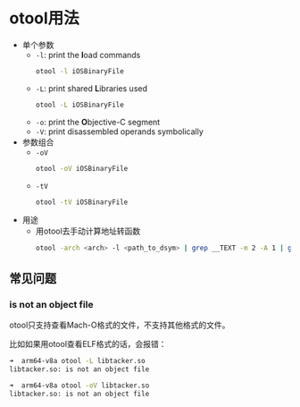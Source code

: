 # otool用法

* 单个参数
  * `-l`: print the **l**oad commands
    ```bash
    otool -l iOSBinaryFile
    ```
  * `-L`: print shared **L**ibraries used
    ```bash
    otool -L iOSBinaryFile
    ```
  * `-o`: print the **O**bjective-C segment
  * `-V`: print disassembled operands symbolically
* 参数组合
  * `-oV`
    ```bash
    otool -oV iOSBinaryFile
    ```
  * `-tV`
    ```bash
    otool -tV iOSBinaryFile
    ```
* 用途
  * 用otool去手动计算地址转函数
    ```bash
    otool -arch <arch> -l <path_to_dsym> | grep __TEXT -m 2 -A 1 | grep vmaddr
    ```

## 常见问题

### is not an object file

otool只支持查看Mach-O格式的文件，不支持其他格式的文件。

比如如果用otool查看ELF格式的话，会报错：

```bash
➜  arm64-v8a otool -L libtacker.so
libtacker.so: is not an object file

➜  arm64-v8a otool -oV libtacker.so
libtacker.so: is not an object file
```
